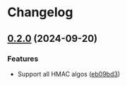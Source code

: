 # Changelog

## [0.2.0](https://github.com/anakinj/jwt-kms/compare/v0.1.0...v0.2.0) (2024-09-20)


### Features

* Support all HMAC algos ([eb09bd3](https://github.com/anakinj/jwt-kms/commit/eb09bd3a7ba6cc932ce8c96dffa696d04d36e59a))
